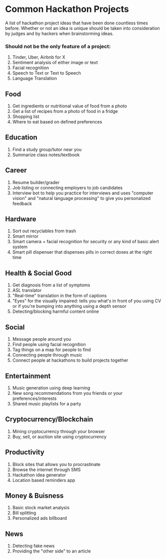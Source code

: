 # Common Hackathon Projects
A list of hackathon project ideas that have been done countless times before.
Whether or not an idea is unique should be taken into consideration by judges and by hackers when brainstorming ideas.

### Should not be the only feature of a project:
1. Tinder, Uber, Airbnb for X
2. Sentiment analysis of either image or text
3. Facial recognition
4. Speech to Text or Text to Speech
5. Language Translation

## Food
1. Get ingredients or nutritional value of food from a photo
2. Get a list of recipes from a photo of food in a fridge
3. Shopping list
4. Where to eat based on defined preferences

## Education
1. Find a study group/tutor near you
2. Summarize class notes/textbook


## Career
1. Resume builder/grader
2. Job listing or connecting employers to job candidates
3. Interview bot to help you practice for interviews and uses "computer vision" and "natural language processing" to give you personalized feedback


## Hardware
1. Sort out recyclables from trash 
2. Smart mirror
3. Smart camera + facial recognition for security or any kind of basic alert system
4. Smart pill dispenser that dispenses pills in correct doses at the right time


## Health & Social Good
1. Get diagnosis from a list of symptoms
2. ASL translator
3. "Real-time" translation in the form of captions
4. "Eyes" for the visually impaired: tells you what's in front of you using CV or if you're bumping into anything using a depth sensor
5. Detecting/blocking harmful content online


## Social
1. Message people around you
2. Find people using facial recognition
3. Tag things on a map for people to find
4. Connecting people through music
5. Connect people at hackathons to build projects together

## Entertainment
1. Music generation using deep learning
2. New song recommendations from you friends or your preferences/interests
3. Shared music playlists for a party


## Cryptocurrency/Blockchain
1. Mining cryptocurrency through your browser
2. Buy, sell, or auction site using cryptocurrency


## Productivity
1. Block sites that allows you to procrastinate
2. Browse the internet through SMS
3. Hackathon idea generator 
4. Location based reminders app

## Money & Buisness
1. Basic stock market analysis
2. Bill splitting
3. Personalized ads billboard


## News
1. Detecting fake news
2. Providing the "other side" to an article

